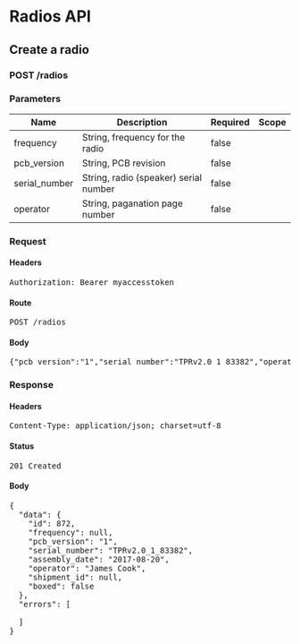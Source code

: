 # Radios API

## Create a radio

### POST /radios

### Parameters

| Name | Description | Required | Scope |
|------|-------------|----------|-------|
| frequency | String, frequency for the radio | false |  |
| pcb_version | String, PCB revision | false |  |
| serial_number | String, radio (speaker) serial number | false |  |
| operator | String, paganation page number | false |  |

### Request

#### Headers

<pre>Authorization: Bearer myaccesstoken</pre>

#### Route

<pre>POST /radios</pre>

#### Body

<pre>{"pcb_version":"1","serial_number":"TPRv2.0_1_83382","operator":"James Cook"}</pre>

### Response

#### Headers

<pre>Content-Type: application/json; charset=utf-8</pre>

#### Status

<pre>201 Created</pre>

#### Body

<pre>{
  "data": {
    "id": 872,
    "frequency": null,
    "pcb_version": "1",
    "serial_number": "TPRv2.0_1_83382",
    "assembly_date": "2017-08-20",
    "operator": "James Cook",
    "shipment_id": null,
    "boxed": false
  },
  "errors": [

  ]
}</pre>
